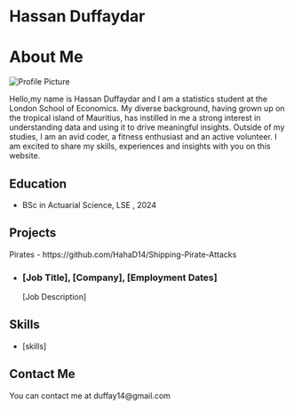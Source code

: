 # Hassan Duffaydar
<link rel="icon" href="/path/to/favicon.ico">
<html>
  <head>
    <title>Hassan Duffaydar</title>
  </head>
  <body>
    <h1>About Me</h1>
    <img src="profile-picture.jpg" alt="Profile Picture">
    <p>Hello,my name is Hassan Duffaydar and I am a statistics student at the London School of Economics. My diverse background, having grown up on the tropical island of Mauritius, has instilled in me a strong interest in understanding data and using it to drive meaningful insights. Outside of my studies, I am an avid coder, a fitness enthusiast and an active volunteer. I am excited to share my skills, experiences and insights with you on this website.</p>
    <h2>Education</h2>
    <ul>
      <li>BSc in Actuarial Science, LSE , 2024</li>
    </ul>
    <h2>Projects</h2>
    <p>Pirates - https://github.com/HahaD14/Shipping-Pirate-Attacks</p>
    <ul>
      <li>
        <h3>[Job Title], [Company], [Employment Dates]</h3>
        <p>[Job Description]</p>
      </li>
    </ul>
    <h2>Skills</h2>
    <ul>
      <li>[skills]</li>
    </ul>
    <h2>Contact Me</h2>
    <p>You can contact me at duffay14@gmail.com </p>
  </body>
</html>
